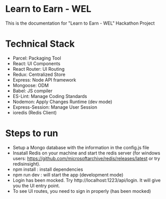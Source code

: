 # Learn to Earn - WEL
This is the documentation for "Learn to Earn - WEL" Hackathon Project 

# Technical Stack 
- Parcel: Packaging Tool
- React: UI Components
- React Router: UI Routing
- Redux: Centralized Store
- Express: Node API framework
- Mongoose: ODM
- Babel: JS compiler
- ES-Lint: Manage Coding Standards
- Nodemon: Apply Changes Runtime (dev mode)
- Express-Session: Manage User Session
- ioredis (Redis Client)

# Steps to run
- Setup a Mongo database with the information in the config.js file
- Insatall Redis on your machine and start the redis server (for windows users: https://github.com/microsoftarchive/redis/releases/latest or try redisinsight). 
- npm install : install dependencies
- npm run dev : will start the app (development mode)
- Login has been mocked. Try http://localhost:1223/api/login. It will give you the UI entry point.
- To see UI routes, you need to sign in properly (has been mocked)

